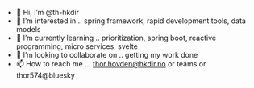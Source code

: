 - 👋 Hi, I’m @th-hkdir
- 👀 I’m interested in .. spring framework, rapid development tools, data models
- 🌱 I’m currently learning .. prioritization, spring boot, reactive programming, micro services, svelte
- 💞️ I’m looking to collaborate on .. getting my work done
- 📫 How to reach me ... thor.hovden@hkdir.no or teams or thor574@bluesky

<!---
th-hkdir/th-hkdir is a ✨ special ✨ repository because its `README.md` (this file) appears on your GitHub profile.
You can click the Preview link to take a look at your changes.
--->
